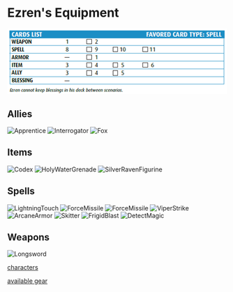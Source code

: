 # Ezren's Equipment
![a](../p1/E3.PNG)

## Allies
<img src="https://drive.google.com/uc?export=view&id=1yr92yDx-7tfeo3VDNCuGa3KiGhtOZ2lx" alt="Apprentice" width="200"/> <img src="https://drive.google.com/uc?export=view&id=1yiNJhXt1OiAzsQ2YZh5MVkDHvs2PKplD" alt="Interrogator" width="200"/> <img src="https://drive.google.com/uc?export=view&id=1yoAN7C2aJJSLHznwSBzBoebOaN2J9k3A" alt="Fox" width="200"/>

## Items
<img src="https://drive.google.com/uc?export=view&id=1zkwFYWh3vU_6TPU8x51KHcNWckOUS1wD" alt="Codex" width="200"/> <img src="https://drive.google.com/uc?export=view&id=1zV0k_-S7cUni6R6rpfBh_3voK36dbu4t" alt="HolyWaterGrenade" width="200"/> <img src="https://drive.google.com/uc?export=view&id=1zKhuKBLkXVmOl9sSDUVqGa96tNWV1Zpw" alt="SilverRavenFigurine" width="200"/>

## Spells
<img src="https://drive.google.com/uc?export=view&id=1I7GycwYZeYSqaqafWQTUePNTDiEMuupS" alt="LightningTouch" width="200"/> <img src="https://drive.google.com/uc?export=view&id=1zsE9BPYXI5-DVuPqBpcHqpGKoNR0N5NW" alt="ForceMissile" width="200"/> <img src="https://drive.google.com/uc?export=view&id=1zsE9BPYXI5-DVuPqBpcHqpGKoNR0N5NW" alt="ForceMissile" width="200"/> <img src="https://drive.google.com/uc?export=view&id=1cROtbNm-sst11SvGdOFsaH9rSm4kUPPc" alt="ViperStrike" width="200"/> <img src="https://drive.google.com/uc?export=view&id=1zFc85u2YWzs_UMnePLAz-2sLTYz-SZ-o" alt="ArcaneArmor" width="200"/> <img src="https://drive.google.com/uc?export=view&id=1hrhatqy-fZL5fCsM-FwIhA4pRrxlf1Bm" alt="Skitter" width="200"/> <img src="https://drive.google.com/uc?export=view&id=1zrvfzD8vyVJj7_O4wN1-QY3k8nhshRtp" alt="FrigidBlast" width="200"/> <img src="https://drive.google.com/uc?export=view&id=1R1LYGdkUOYSiAF-HTj_NIAyUuARPqwFZ" alt="DetectMagic" width="200"/>

## Weapons
<img src="https://drive.google.com/uc?export=view&id=1WsNeRLZBMWssBWIc0TcsFG2c-3ZSU0p8" alt="Longsword" width="200"/>

[characters](../p1/characters.md#characters)

[available gear](available_loot.md#available-gear)
